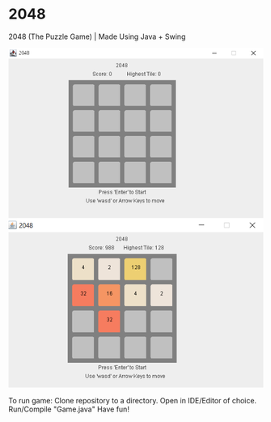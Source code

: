 # 2048
2048 (The Puzzle Game) | Made Using Java + Swing

![](StartingBoard.png)
![](finalBoard.png)

To run game:
Clone repository to a directory.
Open in IDE/Editor of choice.
Run/Compile "Game.java"
Have fun!